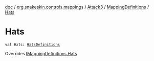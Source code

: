 [doc](../../../index.md) / [org.snakeskin.controls.mappings](../../index.md) / [Attack3](../index.md) / [MappingDefinitions](index.md) / [Hats](./-hats.md)

# Hats

`val Hats: `[`HatsDefinitions`](../../-i-mapping-definitions/-hats-definitions.md)

Overrides [IMappingDefinitions.Hats](../../-i-mapping-definitions/-hats.md)

